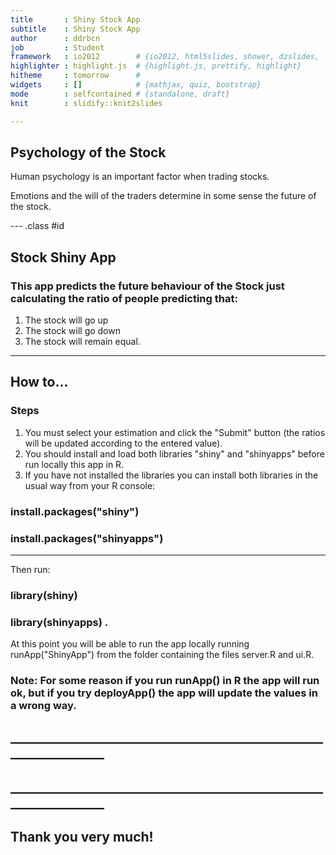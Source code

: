 ```yaml
---
title       : Shiny Stock App
subtitle    : Shiny Stock App
author      : ddrbcn
job         : Student
framework   : io2012        # {io2012, html5slides, shower, dzslides, ...}
highlighter : highlight.js  # {highlight.js, prettify, highlight}
hitheme     : tomorrow      # 
widgets     : []            # {mathjax, quiz, bootstrap}
mode        : selfcontained # {standalone, draft}
knit        : slidify::knit2slides

---  
```

## Psychology of the Stock
Human psychology is an important factor when trading stocks.

Emotions and the will of the traders determine in some sense the future of the stock.



--- .class #id

## Stock Shiny  App

### This app predicts the future behaviour of the Stock just calculating the ratio of people predicting that:

1. The stock will go up
2. The stock will go down
3. The stock will remain equal.

--- 
## How to...

### Steps
1. You must select your estimation and click the "Submit" button (the ratios will be updated according to the entered value).
2. You should install and load both libraries "shiny" and "shinyapps" before run locally this app in R.
3. If you have not installed the libraries you can install both libraries in the usual way from your R console:

### install.packages("shiny")

### install.packages("shinyapps")

--- 
Then run:

### library(shiny)

### library(shinyapps) .

At this point you will be able to run the app locally running runApp("ShinyApp") from the folder containing the files server.R and ui.R.




### Note: For some reason if you run runApp() in R the app will run ok, but if you try deployApp() the app will update the values in a wrong way.

## _________________________________________________________________
## _________________________________________________________________

## Thank you very much!



